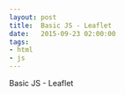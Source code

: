 ```yaml
---
layout: post
title:  Basic JS - Leaflet
date:   2015-09-23 02:00:00
tags:
- html
- js
---
```


Basic JS - Leaflet
